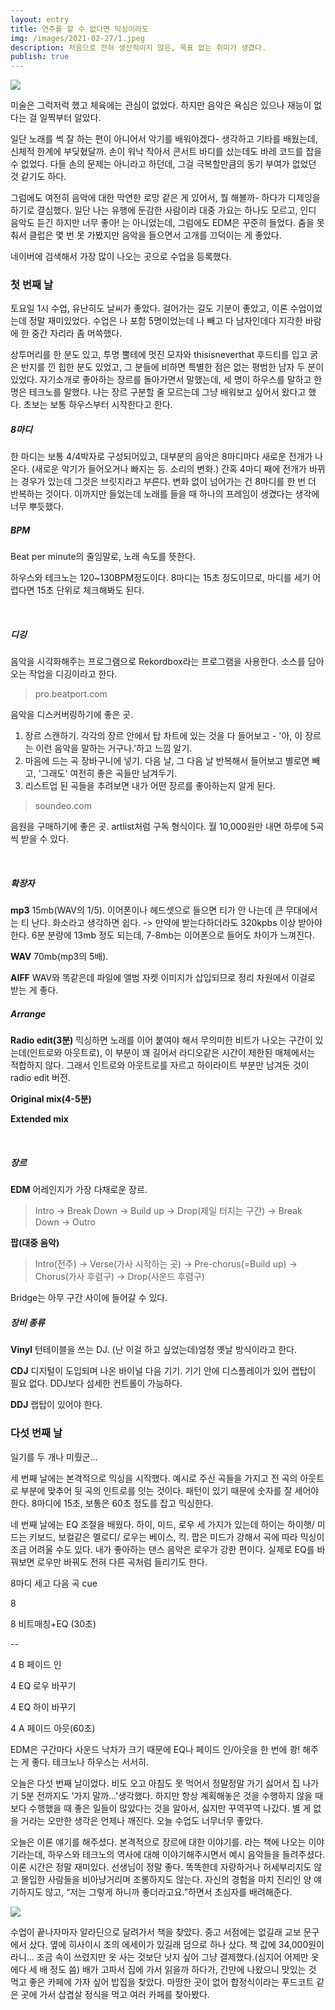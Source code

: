 ```yaml
---
layout: entry
title: 연주를 할 수 없다면 믹싱이라도
img: /images/2021-02-27/1.jpeg
description: 처음으로 전혀 생산적이지 않은, 목표 없는 취미가 생겼다. 
publish: true
---
```

<img src="/images/2021-02-27/1.jpeg">

미술은 그럭저럭 했고 체육에는 관심이 없었다. 하지만 음악은 욕심은 있으나 재능이 없다는 걸 일찍부터 알았다. 

일단 노래를 썩 잘 하는 편이 아니어서 악기를 배워야겠다- 생각하고 기타를 배웠는데, 신체적 한계에 부딪혔달까. 손이 워낙 작아서 콘서트 바디를 샀는데도 바레 코드를 잡을 수 없었다. 다들 손의 문제는 아니라고 하던데, 그걸 극복할만큼의 동기 부여가 없었던 것 같기도 하다.

그럼에도 여전히 음악에 대한 막연한 로망 같은 게 있어서, 뭘 해볼까- 하다가 디제잉을 하기로 결심했다. 일단 나는 유행에 둔감한 사람이라 대중 가요는 하나도 모르고, 인디 음악도 듣긴 하지만 너무 좋아! 는 아니었는데, 그럼에도 EDM은 꾸준히 들었다. 춤을 못 춰서 클럽은 몇 번 못 가봤지만 음악을 들으면서 고개를 끄덕이는 게 좋았다.

네이버에 검색해서 가장 많이 나오는 곳으로 수업을 등록했다.

### 첫 번째 날

토요일 1시 수업, 유난히도 날씨가 좋았다. 
걸어가는 길도 기분이 좋았고, 이론 수업이었는데 정말 재미있었다. 수업은 나 포함 5명이었는데 나 빼고 다 남자인데다 지각한 바람에 한 중간 자리라 좀 머쓱했다.

상투머리를 한 분도 있고, 투명 뿔테에 멋진 모자와 thisisneverthat 후드티를 입고 굵은 반지를 낀 힙한 분도 있었고, 그 분들에 비하면 특별한 점은 없는 평범한 남자 두 분이 있었다. 자기소개로 좋아하는 장르를 돌아가면서 말했는데, 세 명이 하우스를 말하고 한 명은 테크노를 말했다. 나는 장르 구분할 줄 모르는데 그냥 배워보고 싶어서 왔다고 했다. 초보는 보통 하우스부터 시작한다고 한다. 


##### 8마디
한 마디는 보통 4/4박자로 구성되어있고, 대부분의 음악은 8마디마다 새로운 전개가 나온다. (새로운 악기가 들어오거나 빠지는 등. 소리의 변화.) 간혹 4마디 째에 전개가 바뀌는 경우가 있는데 그것은 브릿지라고 부른다. 변화 없이 넘어가는 건 8마디를 한 번 더 반복하는 것이다. 
이까지만 들었는데 노래를 들을 때 하나의 프레임이 생겼다는 생각에 너무 뿌듯했다.
​

##### BPM
Beat per minute의 줄임말로, 노래 속도를 뜻한다.

하우스와 테크노는 120~130BPM정도이다. 8마디는 15초 정도이므로, 마디를 세기 어렵다면 15초 단위로 체크해봐도 된다. 

​
##### 디깅
음악을 시각화해주는 프로그램으로 Rekordbox라는 프로그램을 사용한다. 소스를 담아오는 작업을 디깅이라고 한다.

>pro.beatport.com 

음악을 디스커버링하기에 좋은 곳. 

1. 장르 스캔하기. 각각의 장르 안에서 탑 차트에 있는 것을 다 들어보고 - '아, 이 장르는 이런 음악을 말하는 거구나.'하고 느낌 알기.
2. 마음에 드는 곡 장바구니에 넣기. 다음 날, 그 다음 날 반복해서 들어보고 별로면 빼고, '그래도' 여전히 좋은 곡들만 남겨두기.
3. 리스트업 된 곡들을 추려보면 내가 어떤 장르를 좋아하는지 알게 된다. 

>soundeo.com 

음원을 구매하기에 좋은 곳. 
artlist처럼 구독 형식이다. 월 10,000원만 내면 하루에 5곡씩 받을 수 있다. 

​
##### 확장자

<b>mp3</b>
15mb(WAV의 1/5). 이어폰이나 헤드셋으로 들으면 티가 안 나는데 큰 무대에서는 티 난다. 화소라고 생각하면 쉽다.
-> 만약에 받는다하더라도 320kpbs 이상 받아야 한다. 6분 분량에 13mb 정도 되는데, 7-8mb는 이어폰으로 들어도 차이가 느껴진다.

<b>WAV</b>
70mb(mp3의 5배). 

<b>AIFF</b> 
WAV와 똑같은데 파일에 앨범 자켓 이미지가 삽입되므로 정리 차원에서 이걸로 받는 게 좋다.


##### Arrange

<b>Radio edit(3분)</b> 
믹싱하면 노래를 이어 붙여야 해서 무의미한 비트가 나오는 구간이 있는데(인트로와 아웃트로), 이 부분이 꽤 길어서 라디오같은 시간이 제한된 매체에서는 적합하지 않다. 그래서 인트로와 아웃트로를 자르고 하이라이트 부분만 남겨둔 것이 radio edit 버전. 

<b>Original mix(4-5분)</b>

<b>Extended mix</b>

​
##### 장르

<b>EDM</b> 
어레인지가 가장 다채로운 장르. 
>Intro -> Break Down -> Build up -> Drop(제일 터지는 구간) ->  Break Down -> Outro

<b>팝(대중 음악)</b>

>Intro(전주) -> Verse(가사 시작하는 곳) -> Pre-chorus(=Build up) -> Chorus(가사 후렴구) -> Drop(사운드 후렴구)

Bridge는 아무 구간 사이에 들어갈 수 있다. 


##### 장비 종류

<b>Vinyl</b>
턴테이블을 쓰는 DJ. (난 이걸 하고 싶었는데)엄청 옛날 방식이라고 한다.

<b>CDJ</b>
디지털이 도입되며 나온 바이널 다음 기기. 기기 안에 디스플레이가 있어 랩탑이 필요 없다. DDJ보다 섬세한 컨트롤이 가능하다.

<b>DDJ</b>
랩탑이 있어야 한다. 


### 다섯 번째 날
일기를 두 개나 미뤘군...

세 번째 날에는 본격적으로 믹싱을 시작했다. 예시로 주신 곡들을 가지고 전 곡의 아웃트로 부분에 맞추어 뒷 곡의 인트로를 잇는 것이다. 패턴이 있기 때문에 숫자를 잘 세어야 한다. 8마디에 15초, 보통은 60초 정도를 잡고 믹싱한다. 

네 번째 날에는 EQ 조절을 배웠다. 하이, 미드, 로우 세 가지가 있는데 하이는 하이햇/ 미드는 키보드, 보컬같은 멜로디/ 로우는 베이스, 킥. 팝은 미드가 강해서 곡에 따라 믹싱이 조금 어려울 수도 있다. 내가 좋아하는 댄스 음악은 로우가 강한 편이다. 실제로 EQ를 바꿔보면 로우만 바꿔도 전혀 다른 곡처럼 들리기도 한다.

8마디 세고 다음 곡 cue

8

8 비트매칭+EQ (30초)

--

4 B 페이드 인

4 EQ 로우 바꾸기 

4 EQ 하이 바꾸기

4 A 페이드 아웃(60초)
​

EDM은 구간마다 사운드 낙차가 크기 때문에 EQ나 페이드 인/아웃을 한 번에 쾅! 해주는 게 좋다. 
테크노나 하우스는 서서히.


오늘은 다섯 번째 날이었다. 비도 오고 아침도 못 먹어서 정말정말 가기 싫어서 집 나가기 5분 전까지도 '가지 말까...'생각했다. 하지만 항상 계획해놓은 것을 수행하지 않을 때보다 수행했을 때 좋은 일들이 많았다는 것을 알아서, 싫지만 꾸역꾸역 나갔다. 별 게 없을 거라는 오만한 생각은 언제나 깨진다. 오늘 수업도 너무너무 좋았다.

오늘은 이론 얘기를 해주셨다. 본격적으로 장르에 대한 이야기를. <Back to the house>라는 책에 나오는 이야기라는데, 하우스와 테크노의 역사에 대해 이야기해주시면서 예시 음악들을 들려주셨다. 이론 시간은 정말 재미있다. 선생님이 정말 좋다. 똑똑한데 자랑하거나 허세부리지도 않고 몰입한 사람들을 비아냥거리며 조롱하지도 않는다. 자신의 경험을 마치 진리인 양 얘기하지도 않고, “저는 그렇게 하니까 좋더라고요.”하면서 초심자를 배려해준다. 

<img src="/images/2021-02-27/4.jpeg">

수업이 끝나자마자 알라딘으로 달려가서 책을 찾았다. 중고 서점에는 없길래 교보 문구에서 샀다. 옆에 히사이시 조의 에세이가 있길래 덤으로 하나 샀다. 책 값에 34,000원이라니... 조금 속이 쓰렸지만 옷 사는 것보단 낫지 싶어 그냥 결제했다.(심지어 어제만 옷에다  세 배 정도 씀) 배가 고파서 집에 가서 읽을까 하다가, 간만에 나왔으니 맛있는 것 먹고 좋은 카페에 가자 싶어 밥집을 찾았다. 마땅한 곳이 없어 합정식이라는 푸드코트 같은 곳에 가서 삽겹살 정식을 먹고 여러 카페를 찾아봤다. 
